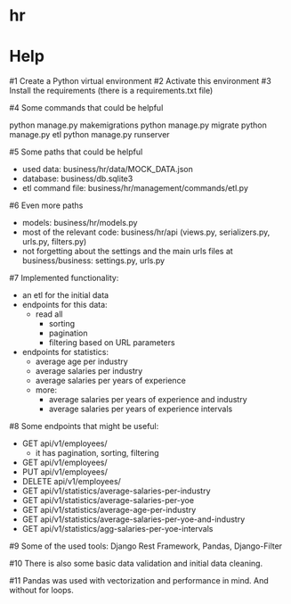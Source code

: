 # hr


# Help
#1 Create a Python virtual environment
#2 Activate this environment
#3 Install the requirements (there is a requirements.txt file)

#4 Some commands that could be helpful

python manage.py makemigrations
python manage.py migrate
python manage.py etl
python manage.py runserver

#5 Some paths that could be helpful

- used data: business/hr/data/MOCK_DATA.json
- database: business/db.sqlite3
- etl command file: business/hr/management/commands/etl.py

#6 Even more paths
- models: business/hr/models.py
- most of the relevant code: business/hr/api (views.py, serializers.py, urls.py, filters.py)
- not forgetting about the settings and the main urls files at business/business: settings.py, urls.py

#7 Implemented functionality:
- an etl for the initial data
- endpoints for this data:
  - read all
    - sorting
    - pagination
    - filtering based on URL parameters
- endpoints for statistics:
  - average age per industry
  - average salaries per industry
  - average salaries per years of experience
  - more:
    - average salaries per years of experience and industry
    - average salaries per years of experience intervals

#8 Some endpoints that might be useful:
  - GET api/v1/employees/
    - it has pagination, sorting, filtering
  - GET api/v1/employees/<id>
  - PUT api/v1/employees/<id>
  - DELETE api/v1/employees/<id>
  - GET api/v1/statistics/average-salaries-per-industry
  - GET api/v1/statistics/average-salaries-per-yoe
  - GET api/v1/statistics/average-age-per-industry
  - GET api/v1/statistics/average-salaries-per-yoe-and-industry
  - GET api/v1/statistics/agg-salaries-per-yoe-intervals

#9 Some of the used tools: Django Rest Framework, Pandas, Django-Filter

#10 There is also some basic data validation and initial data cleaning.

#11 Pandas was used with vectorization and performance in mind. And without for loops.
 
